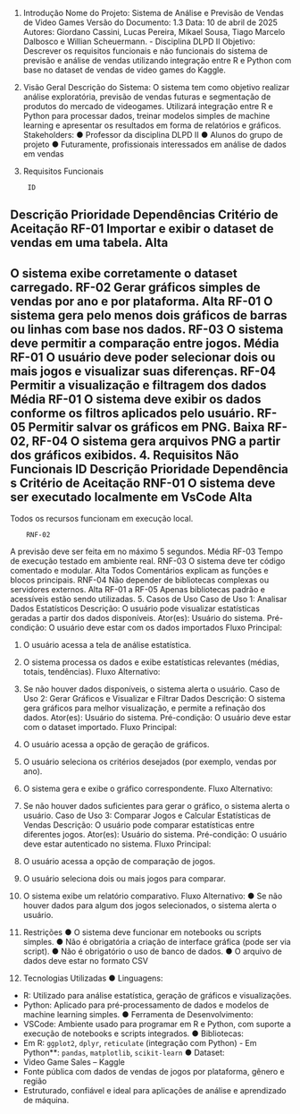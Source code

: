  1. Introdução
Nome do Projeto: Sistema de Análise e Previsão de Vendas de Video Games
Versão do Documento: 1.3
Data: 10 de abril de 2025
Autores: Giordano Cassini, Lucas Pereira, Mikael Sousa, Tiago Marcelo Dalbosco e Willian Scheuermann. - Disciplina DLPD II
Objetivo: Descrever os requisitos funcionais e não funcionais do sistema de previsão e análise de vendas utilizando integração entre R e Python com base no dataset de vendas de video games do Kaggle.
2. Visão Geral
Descrição do Sistema:
O sistema tem como objetivo realizar análise exploratória, previsão de vendas futuras e segmentação de produtos do mercado de videogames. Utilizará integração entre R e Python para processar dados, treinar modelos simples de machine learning e apresentar os resultados em forma de relatórios e gráficos.
Stakeholders:
● Professor da disciplina DLPD II
● Alunos do grupo de projeto
● Futuramente, profissionais interessados em análise de dados em vendas
3. Requisitos Funcionais

        ID
Descrição
Prioridade
Dependências
Critério de Aceitação
RF-01
Importar e exibir o dataset de vendas em uma tabela.
Alta
-
O sistema exibe corretamente o dataset carregado.
RF-02
Gerar gráficos simples de vendas por ano e por plataforma.
Alta
RF-01
O sistema gera pelo menos dois gráficos de barras ou linhas com base nos dados.
RF-03
O sistema deve permitir a comparação entre jogos.
Média
RF-01
O usuário deve poder selecionar dois ou mais jogos e visualizar suas diferenças.
RF-04
Permitir a visualização e filtragem dos dados
Média
RF-01
O sistema deve exibir os dados conforme os filtros aplicados pelo usuário.
RF-05
Permitir salvar os gráficos em PNG.
Baixa
RF-02, RF-04
O sistema gera arquivos PNG a partir dos gráficos exibidos.
      4. Requisitos Não Funcionais
       ID
Descrição
Prioridade
Dependência s
Critério de Aceitação
RNF-01
O sistema deve ser executado localmente em VsCode
Alta
-
Todos os recursos funcionam em execução local.
  
        RNF-02
A previsão deve ser feita em no máximo 5 segundos.
Média
RF-03
Tempo de
execução testado em ambiente real.
RNF-03
O sistema deve ter código comentado e modular.
Alta
Todos
Comentários explicam as funções e blocos principais.
RNF-04
Não depender de bibliotecas complexas ou servidores externos.
Alta
RF-01 a RF-05
Apenas bibliotecas padrão e acessíveis estão sendo utilizadas.
   5. Casos de Uso
Caso de Uso 1: Analisar Dados Estatísticos
Descrição: O usuário pode visualizar estatísticas geradas a partir dos dados disponíveis. Ator(es): Usuário do sistema.
Pré-condição: O usuário deve estar com os dados importados
Fluxo Principal:
1. O usuário acessa a tela de análise estatística.
2. O sistema processa os dados e exibe estatísticas relevantes (médias, totais,
tendências).
Fluxo Alternativo:
1. Se não houver dados disponíveis, o sistema alerta o usuário.
Caso de Uso 2: Gerar Gráficos e Visualizar e Filtrar Dados
Descrição: O sistema gera gráficos para melhor visualização, e permite a refinação dos dados.
Ator(es): Usuário do sistema.
Pré-condição: O usuário deve estar com o dataset importado. Fluxo Principal:
1. O usuário acessa a opção de geração de gráficos.
2. O usuário seleciona os critérios desejados (por exemplo, vendas por ano).
3. O sistema gera e exibe o gráfico correspondente.
Fluxo Alternativo:

 1. Se não houver dados suficientes para gerar o gráfico, o sistema alerta o usuário.
Caso de Uso 3: Comparar Jogos e Calcular Estatísticas de Vendas Descrição: O usuário pode comparar estatísticas entre diferentes jogos.
Ator(es): Usuário do sistema.
Pré-condição: O usuário deve estar autenticado no sistema. Fluxo Principal:
1. O usuário acessa a opção de comparação de jogos.
2. O usuário seleciona dois ou mais jogos para comparar.
3. O sistema exibe um relatório comparativo.
Fluxo Alternativo:
● Se não houver dados para algum dos jogos selecionados, o sistema alerta o usuário.
6. Restrições
● O sistema deve funcionar em notebooks ou scripts simples.
● Não é obrigatória a criação de interface gráfica (pode ser via script).
● Não é obrigatório o uso de banco de dados.
● O arquivo de dados deve estar no formato CSV
7. Tecnologias Utilizadas
● Linguagens:
- R: Utilizado para análise estatística, geração de gráficos e visualizações.
- Python: Aplicado para pré-processamento de dados e modelos de machine learning simples.
● Ferramenta de Desenvolvimento:
- VSCode: Ambiente usado para programar em R e Python, com suporte a execução de notebooks e scripts integrados.
● Bibliotecas:
- Em R: `ggplot2`, `dplyr`, `reticulate` (integração com Python) - Em Python**: `pandas`, `matplotlib`, `scikit-learn`
● Dataset:
- Video Game Sales – Kaggle
- Fonte pública com dados de vendas de jogos por plataforma, gênero e região
- Estruturado, confiável e ideal para aplicações de análise e aprendizado de máquina.

 